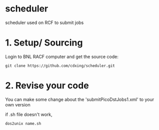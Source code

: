 # scheduler
scheduler used on RCF to submit jobs

# 1. Setup/ Sourcing
Login to BNL RACF computer and get the source code:
```
git clone https://github.com/cdxing/scheduler.git

```
# 2. Revise your code
You can make some change about the 'submitPicoDstJobs1.xml' to your own version


if .sh file doesn't work,
```
dos2unix name.sh
```
